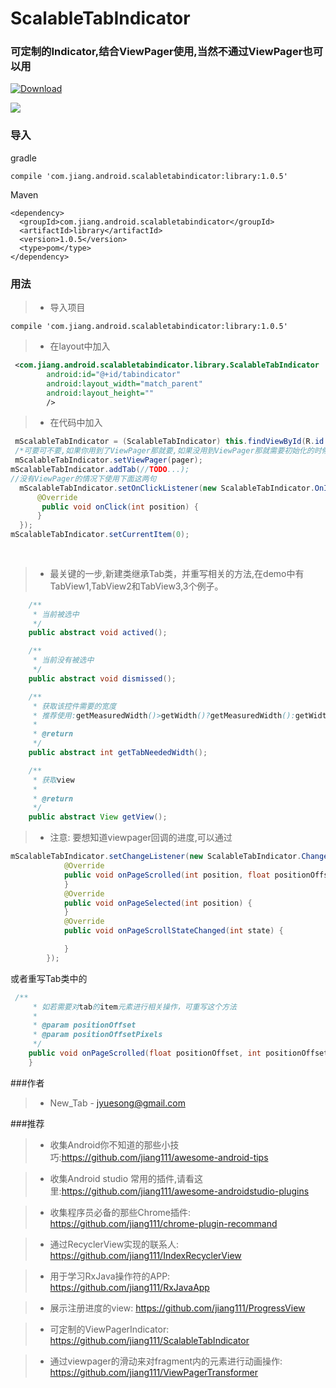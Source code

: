 # ScalableTabIndicator
### 可定制的Indicator,结合ViewPager使用,当然不通过ViewPager也可以用
[ ![Download](https://api.bintray.com/packages/yuesong/maven/ScalableTabIndicator/images/download.svg) ](https://bintray.com/yuesong/maven/ScalableTabIndicator/_latestVersion)



![](https://raw.githubusercontent.com/jiang111/ScalableTabIndicator/master/art/7.gif)


### 导入
gradle
```
compile 'com.jiang.android.scalabletabindicator:library:1.0.5'

```


Maven
```
<dependency>
  <groupId>com.jiang.android.scalabletabindicator</groupId>
  <artifactId>library</artifactId>
  <version>1.0.5</version>
  <type>pom</type>
</dependency>
```

### 用法

>* 导入项目

  ```
  compile 'com.jiang.android.scalabletabindicator:library:1.0.5'
  
  ```

>* 在layout中加入

  ```xml
   <com.jiang.android.scalabletabindicator.library.ScalableTabIndicator
          android:id="@+id/tabindicator"
          android:layout_width="match_parent"
          android:layout_height=""
          />
  ```

>* 在代码中加入

  ```java
   mScalableTabIndicator = (ScalableTabIndicator) this.findViewById(R.id.tabindicator);
   /*可要可不要,如果你用到了ViewPager那就要,如果没用到ViewPager那就需要初始化的时候调用mScalableTabIndicator.setCurrentIte m(0);然后mScalableTabIndicator需要实现OnItemClickListener接口 */
   mScalableTabIndicator.setViewPager(pager); 
  mScalableTabIndicator.addTab(//TODO...);
  //没有ViewPager的情况下使用下面这两句
    mScalableTabIndicator.setOnClickListener(new ScalableTabIndicator.OnItemClickListener() {
        @Override
         public void onClick(int position) {
        }
    });
  mScalableTabIndicator.setCurrentItem(0);
    
    
  ```

>* 最关键的一步,新建类继承Tab类，并重写相关的方法,在demo中有TabView1,TabView2和TabView3,3个例子。

  ```java
      /**
       * 当前被选中
       */
      public abstract void actived();
  
      /**
       * 当前没有被选中
       */
      public abstract void dismissed();
  
      /**
       * 获取该控件需要的宽度
       * 推荐使用:getMeasuredWidth()>getWidth()?getMeasuredWidth():getWidth()
       *
       * @return
       */
      public abstract int getTabNeededWidth();
  
      /**
       * 获取view
       *
       * @return
       */
      public abstract View getView();
  
  ```
>* 注意: 要想知道viewpager回调的进度,可以通过

```java
mScalableTabIndicator.setChangeListener(new ScalableTabIndicator.ChangeListener() {
            @Override
            public void onPageScrolled(int position, float positionOffset, int positionOffsetPixels) {
            }
            @Override
            public void onPageSelected(int position) {
            }
            @Override
            public void onPageScrollStateChanged(int state) {

            }
        });
```

或者重写Tab类中的

```java
 /**
     * 如若需要对tab的item元素进行相关操作，可重写这个方法
     *
     * @param positionOffset
     * @param positionOffsetPixels
     */
    public void onPageScrolled(float positionOffset, int positionOffsetPixels) {
    }
```

###作者
>* New_Tab - <jyuesong@gmail.com>

###推荐

>* 收集Android你不知道的那些小技巧:https://github.com/jiang111/awesome-android-tips

>* 收集Android studio 常用的插件,请看这里:https://github.com/jiang111/awesome-androidstudio-plugins

>* 收集程序员必备的那些Chrome插件: https://github.com/jiang111/chrome-plugin-recommand

>* 通过RecyclerView实现的联系人: https://github.com/jiang111/IndexRecyclerView

>* 用于学习RxJava操作符的APP: https://github.com/jiang111/RxJavaApp

>* 展示注册进度的view: https://github.com/jiang111/ProgressView

>* 可定制的ViewPagerIndicator: https://github.com/jiang111/ScalableTabIndicator

>* 通过viewpager的滑动来对fragment内的元素进行动画操作: https://github.com/jiang111/ViewPagerTransformer

